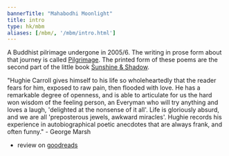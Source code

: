 ```yaml
---
bannerTitle: "Mahabodhi Moonlight" 
title: intro 
type: hk/mbm
aliases: [/mbm/, '/mbm/intro.html']
---
```


A Buddhist pilrimage undergone in 2005/6. The writing in prose form
about that journey is called
[Pilgrimage](/prose/pilgrimage/010-leaving/). The printed form of
these poems are the second part of the little book [Sunshine &
Shadow](/hk/sun/intro/).

"Hughie Carroll gives himself to his life so wholeheartedly that the
reader fears for him, exposed to raw pain, then flooded with love.
He has a remarkable degree of openness, and is able to articulate
for us the hard won wisdom of the feeling person, an Everyman who
will try anything and loves a laugh, 'delighted at the nonsense of
it all'. Life is gloriously absurd, and we are all 'preposterous
jewels, awkward miracles'.  Hughie records his experience in
autobiographical poetic anecdotes that are always frank, and often
funny." - George Marsh

- review on [goodreads](https://www.goodreads.com/book/show/62708899-mahabodhi-moonlight)
